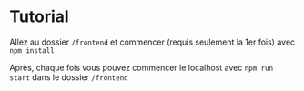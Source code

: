 # Tutorial

Allez au dossier ```/frontend``` et commencer (requis seulement la 1er fois) avec ```npm install```

Après, chaque fois vous pouvez commencer le localhost avec ```npm run start``` dans le dossier ```/frontend```
